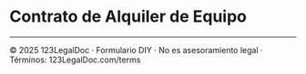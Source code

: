 # Contrato de Alquiler de Equipo

---
© 2025 123LegalDoc · Formulario DIY · No es asesoramiento legal · Términos: 123LegalDoc.com/terms
